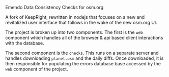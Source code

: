 Emendo
Data Consistency Checks for osm.org

A fork of KeepRight, rewritten in nodejs that focuses on a new and revitalized user interface that follows in the wake of the new osm.org UI.

The project is broken up into two components. The first is the `web` component which handles all of the browser & api based client interactions with the database.

The second component is the `checks`. This runs on a separate server and handles downloading `planet.osm` and the daily diffs. Once downloaded, it is then responsible for populating the errors database base accessed by the `web` component of the project.
